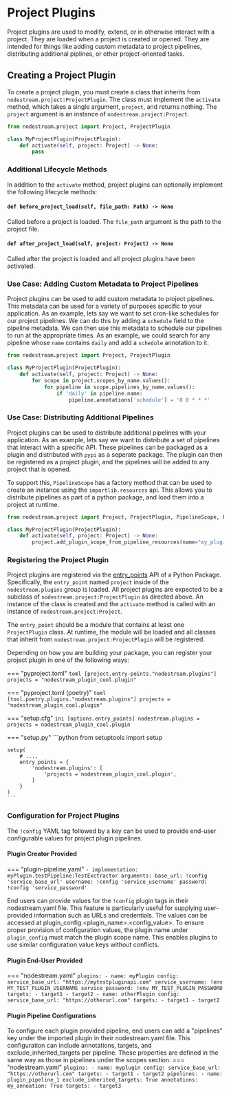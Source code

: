 # Project Plugins

Project plugins are used to modify, extend, or in otherwise interact with a project. They are loaded when a project is created or opened. 
They are intended for things like adding custom metadata to project pipelines, distributing additional piplines, or other project-oriented tasks.

## Creating a Project Plugin

To create a project plugin, you must create a class that inherits from `nodestream.project:ProjectPlugin`. The class must implement the `activate` method, which takes a single argument, `project`, and returns nothing. The `project` argument is an instance of `nodestream.project:Project`.

```python
from nodestream.project import Project, ProjectPlugin

class MyProjectPlugin(ProjectPlugin):
    def activate(self, project: Project) -> None:
        pass
```


### Additional Lifecycle Methods

In addition to the `activate` method, project plugins can optionally implement the following lifecycle methods: 

#### `def before_project_load(self, file_path: Path) -> None`

Called before a project is loaded. The `file_path` argument is the path to the project file.

#### `def after_project_load(self, project: Project) -> None`

Called after the project is loaded and all project plugins have been activated. 


### Use Case: Adding Custom Metadata to Project Pipelines

Project plugins can be used to add custom metadata to project pipelines. This metadata can be used for a variety of purposes specific to your 
application. As an example, lets say we want to set cron-like schedules for our project pipelines. We can do this by adding a `schedule` field to
the pipeline metadata. We can then use this metadata to schedule our pipelines to run at the appropriate times. As an example, we could search 
for any pipeline whose `name` contains `daily` and add a `schedule` annotation to it.

```python
from nodestream.project import Project, ProjectPlugin

class MyProjectPlugin(ProjectPlugin):
    def activate(self, project: Project) -> None:
        for scope in project.scopes_by_name.values():
            for pipeline in scope.pipelines_by_name.values():
                if 'daily' in pipeline.name:
                    pipeline.annotations['schedule'] = '0 0 * * *'

```

### Use Case: Distributing Additional Pipelines

Project plugins can be used to distribute additional pipelines with your application. As an example, lets say we want to distribute a set of 
pipelines that interact with a specific API. These pipelines can be packaged as a plugin and distributed with `pypi` as a seperate package. The plugin can then be registered as a project plugin, and the pipelines will be added to any project that is opened.

To support this, `PipelineScope` has a factory method that can be used to create an instance using the 
`importlib.resources` api. This allows you to distribute pipelines as part of a python package, and load them into a project at runtime.

```python
from nodestream.project import Project, ProjectPlugin, PipelineScope, PipelineDefinition

class MyProjectPlugin(ProjectPlugin):
    def activate(self, project: Project) -> None:
        project.add_plugin_scope_from_pipeline_resources(name="my_plugin", package="my_plugin.pipelines")
```


### Registering the Project Plugin

Project plugins are registered via 
the [entry_points](https://setuptools.pypa.io/en/latest/userguide/entry_point.html#entry-points-for-plugins) API of a Python Package.
Specifically, the `entry_point` named `project` inside of the `nodestream.plugins` group is loaded.
All project plugins are expected to be a subclass of `nodestream.project:ProjectPlugin` as directed above.
An instance of the class is created and the `activate` method is called with an instance of `nodestream.project:Project`.

The `entry_point` should be a module that contains at least one `ProjectPlugin` class. At runtime, the module will be loaded and all classes that inherit from `nodestream.project:ProjectPlugin` will be registered.

Depending on how you are building your package, you can register your project plugin in one of the following ways:

=== "pyproject.toml"
    ```toml
    [project.entry-points."nodestream.plugins"]
    projects = "nodestream_plugin_cool.plugin"
    ```

=== "pyproject.toml (poetry)"
    ```toml
    [tool.poetry.plugins."nodestream.plugins"]
    projects = "nodestream_plugin_cool.plugin"
    ```

=== "setup.cfg"
    ```ini
    [options.entry_points]
    nodestream.plugins =
        projects = nodestream_plugin_cool.plugin
    ```

=== "setup.py"
    ```python
    from setuptools import setup

    setup(
        # ...,
        entry_points = {
            'nodestream.plugins': [
                'projects = nodestream_plugin_cool.plugin',
            ]
        }
    )
    ```

### Configuration for Project Plugins

The `!config` YAML tag followed by a key can be used to provide end-user configurable values for project plugin pipelines.

#### Plugin Creator Provided
=== "plugin-pipeline.yaml"
    ```
    - implementation: myPlugin.testPipeline:TestExctractor
      arguments:
        base_url: !config 'service_base_url'
        username: !config 'service_username'
        password: !config 'service_password'
    ```

End users can provide values for the `!config` plugin tags in their nodestream.yaml file. This feature is particularly useful for supplying user-provided information such as URLs and credentials. The values can be accessed at plugin_config.<plugin_name>.<config_value>. To ensure proper provision of configuration values, the plugin name under `plugin_config` must match the plugin scope name. This enables plugins to use similar configuration value keys without conflicts.

#### Plugin End-User Provided
=== "nodestream.yaml"
    ```
    plugins:
      - name: myPlugin
        config:
          service_base_url: "https://mytestpluginapi.com"
          service_username: !env MY_TEST_PLUGIN_USERNAME
          service_password: !env MY_TEST_PLUGIN_PASSWORD
        targets:
          - target1
          - target2
      - name: otherPlugin
        config:
          service_base_url: "https://otherurl.com"
        targets:
          - target1
          - target2
    ```
#### Plugin Pipeline Configurations
To configure each plugin provided pipeline, end users can add a "pipelines" key under the imported plugin in their nodestream.yaml file. This configuration can include annotations, targets, and exclude_inherited_targets per pipeline. These properties are defined in the same way as those in pipelines under the scopes section.
=== "nodestream.yaml"
    ```
    plugins:
      - name: myplugin
        config:
          service_base_url: "https://otherurl.com"
        targets:
          - target1
          - target2
        pipelines:
            - name: plugin_pipeline_1
                exclude_inherited_targets: True
                annotations:
                    my_annoation: True
                targets:
                    - target3
    ```
